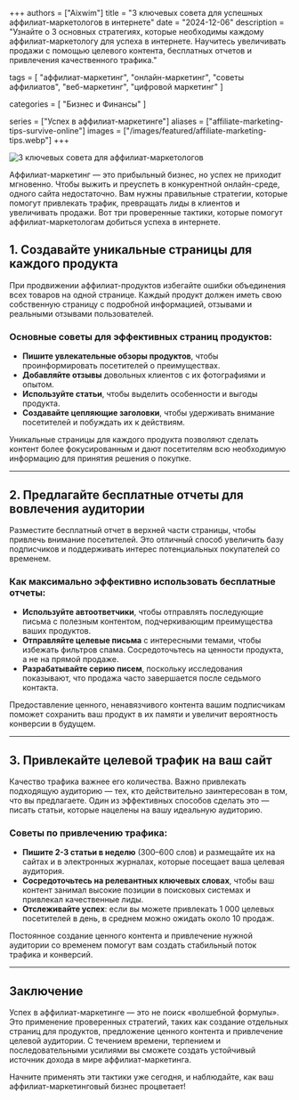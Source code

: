 +++
authors = ["Aixwim"]
title = "3 ключевых совета для успешных аффилиат-маркетологов в интернете"
date = "2024-12-06"
description = "Узнайте о 3 основных стратегиях, которые необходимы каждому аффилиат-маркетологу для успеха в интернете. Научитесь увеличивать продажи с помощью целевого контента, бесплатных отчетов и привлечения качественного трафика."

tags = [
  "аффилиат-маркетинг",
  "онлайн-маркетинг",
  "советы аффилиатов",
  "веб-маркетинг",
  "цифровой маркетинг"
]

categories = [
  "Бизнес и Финансы"
]

series = ["Успех в аффилиат-маркетинге"]
aliases = ["affiliate-marketing-tips-survive-online"]
images = ["/images/featured/affiliate-marketing-tips.webp"]
+++

![3 ключевых совета для аффилиат-маркетологов]( /images/featured/affiliate-marketing-tips.webp)

Аффилиат-маркетинг — это прибыльный бизнес, но успех не приходит мгновенно. Чтобы выжить и преуспеть в конкурентной онлайн-среде, одного сайта недостаточно. Вам нужны правильные стратегии, которые помогут привлекать трафик, превращать лиды в клиентов и увеличивать продажи. Вот три проверенные тактики, которые помогут аффилиат-маркетологам добиться успеха в интернете.

<!--more-->

## 1. Создавайте уникальные страницы для каждого продукта

При продвижении аффилиат-продуктов избегайте ошибки объединения всех товаров на одной странице. Каждый продукт должен иметь свою собственную страницу с подробной информацией, отзывами и реальными отзывами пользователей.

### Основные советы для эффективных страниц продуктов:
- **Пишите увлекательные обзоры продуктов**, чтобы проинформировать посетителей о преимуществах.
- **Добавляйте отзывы** довольных клиентов с их фотографиями и опытом.
- **Используйте статьи**, чтобы выделить особенности и выгоды продукта.
- **Создавайте цепляющие заголовки**, чтобы удерживать внимание посетителей и побуждать их к действиям.

Уникальные страницы для каждого продукта позволяют сделать контент более фокусированным и дают посетителям всю необходимую информацию для принятия решения о покупке.

---

## 2. Предлагайте бесплатные отчеты для вовлечения аудитории

Разместите бесплатный отчет в верхней части страницы, чтобы привлечь внимание посетителей. Это отличный способ увеличить базу подписчиков и поддерживать интерес потенциальных покупателей со временем.

### Как максимально эффективно использовать бесплатные отчеты:
- **Используйте автоответчики**, чтобы отправлять последующие письма с полезным контентом, подчеркивающим преимущества ваших продуктов.
- **Отправляйте целевые письма** с интересными темами, чтобы избежать фильтров спама. Сосредоточьтесь на ценности продукта, а не на прямой продаже.
- **Разрабатывайте серию писем**, поскольку исследования показывают, что продажа часто завершается после седьмого контакта.

Предоставление ценного, ненавязчивого контента вашим подписчикам поможет сохранить ваш продукт в их памяти и увеличит вероятность конверсии в будущем.

---

## 3. Привлекайте целевой трафик на ваш сайт

Качество трафика важнее его количества. Важно привлекать подходящую аудиторию — тех, кто действительно заинтересован в том, что вы предлагаете. Один из эффективных способов сделать это — писать статьи, которые нацелены на вашу идеальную аудиторию.

### Советы по привлечению трафика:
- **Пишите 2-3 статьи в неделю** (300–600 слов) и размещайте их на сайтах и в электронных журналах, которые посещает ваша целевая аудитория.
- **Сосредоточьтесь на релевантных ключевых словах**, чтобы ваш контент занимал высокие позиции в поисковых системах и привлекал качественные лиды.
- **Отслеживайте успех**: если вы можете привлекать 1 000 целевых посетителей в день, в среднем можно ожидать около 10 продаж.

Постоянное создание ценного контента и привлечение нужной аудитории со временем помогут вам создать стабильный поток трафика и конверсий.

---

## Заключение

Успех в аффилиат-маркетинге — это не поиск «волшебной формулы». Это применение проверенных стратегий, таких как создание отдельных страниц для продуктов, предложение ценного контента и привлечение целевой аудитории. С течением времени, терпением и последовательными усилиями вы сможете создать устойчивый источник дохода в мире аффилиат-маркетинга.

Начните применять эти тактики уже сегодня, и наблюдайте, как ваш аффилиат-маркетинговый бизнес процветает!
